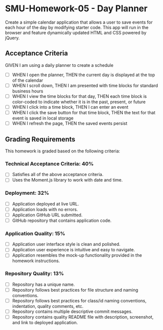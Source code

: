 # SMU-Homework-05 - Day Planner

Create a simple calendar application that allows a user to save events for each hour of the day by modifying starter code. This app will run in the browser and feature dynamically updated HTML and CSS powered by jQuery.

## Acceptance Criteria

GIVEN I am using a daily planner to create a schedule

- [ ] WHEN I open the planner, THEN the current day is displayed at the top of the calendar
- [ ] WHEN I scroll down, THEN I am presented with time blocks for standard business hours
- [ ] WHEN I view the time blocks for that day, THEN each time block is color-coded to indicate whether it is in the past, present, or future
- [ ] WHEN I click into a time block, THEN I can enter an event
- [ ] WHEN I click the save button for that time block, THEN the text for that event is saved in local storage
- [ ] WHEN I refresh the page, THEN the saved events persist

## Grading Requirements

This homework is graded based on the following criteria:

### Technical Acceptance Criteria: 40%

- [ ] Satisfies all of the above acceptance criteria.
- [ ] Uses the Moment.js library to work with date and time.

### Deployment: 32%

- [ ] Application deployed at live URL.
- [ ] Application loads with no errors.
- [ ] Application GitHub URL submitted.
- [ ] GitHub repository that contains application code.

### Application Quality: 15%

- [ ] Application user interface style is clean and polished.
- [ ] Application user experience is intuitive and easy to navigate.
- [ ] Application resembles the mock-up functionality provided in the homework instructions.

### Repository Quality: 13%

- [ ] Repository has a unique name.
- [ ] Repository follows best practices for file structure and naming conventions.
- [ ] Repository follows best practices for class/id naming conventions, indentation, quality comments, etc.
- [ ] Repository contains multiple descriptive commit messages.
- [ ] Repository contains quality README file with description, screenshot, and link to deployed application.
